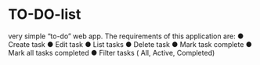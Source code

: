 # TO-DO-list
very simple “to-do” web app.
The requirements of this application are:
● Create task
● Edit task
● List tasks
● Delete task
● Mark task complete
● Mark all tasks completed
● Filter tasks ( All, Active, Completed)
